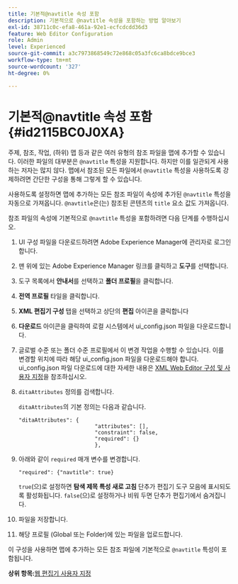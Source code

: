 ```yaml
---
title: 기본적@navtitle 속성 포함
description: 기본적으로 @navtitle 속성을 포함하는 방법 알아보기
exl-id: 38711c0c-efa8-461a-92e1-ecfcdcdd36d3
feature: Web Editor Configuration
role: Admin
level: Experienced
source-git-commit: a3c7973868549c72e868c05a3fc6ca8bdce9bce3
workflow-type: tm+mt
source-wordcount: '327'
ht-degree: 0%

---
```


# 기본적@navtitle 속성 포함 {#id2115BC0J0XA}

주제, 참조, 작업, \(하위\) 맵 등과 같은 여러 유형의 참조 파일을 맵에 추가할 수 있습니다. 이러한 파일의 대부분은 `@navtitle` 특성을 지원합니다. 하지만 이를 일관되게 사용하는 저자는 많지 않다. 맵에서 참조된 모든 파일에서 `@navtitle` 특성을 사용하도록 강제하려면 간단한 구성을 통해 그렇게 할 수 있습니다.

사용하도록 설정하면 맵에 추가하는 모든 참조 파일이 속성에 추가된 `@navtitle` 특성을 자동으로 가져옵니다. `@navtitle`은(는) 참조된 콘텐츠의 `title` 요소 값도 가져옵니다.

참조 파일의 속성에 기본적으로 `@navtitle` 특성을 포함하려면 다음 단계를 수행하십시오.

1. UI 구성 파일을 다운로드하려면 Adobe Experience Manager에 관리자로 로그인합니다.

1. 맨 위에 있는 Adobe Experience Manager 링크를 클릭하고 **도구**&#x200B;를 선택합니다.
1. 도구 목록에서 **안내서**&#x200B;를 선택하고 **폴더 프로필**&#x200B;을 클릭합니다.
1. **전역 프로필** 타일을 클릭합니다.
1. **XML 편집기 구성** 탭을 선택하고 상단의 **편집** 아이콘을 클릭합니다
1. **다운로드** 아이콘을 클릭하여 로컬 시스템에서 ui\_config.json 파일을 다운로드합니다.
1. 글로벌 수준 또는 폴더 수준 프로필에서 이 변경 작업을 수행할 수 있습니다. 이를 변경할 위치에 따라 해당 ui\_config.json 파일을 다운로드해야 합니다. ui\_config.json 파일 다운로드에 대한 자세한 내용은 [XML Web Editor 구성 및 사용자 지정](conf-folder-level.md#id2065G300O5Z)을 참조하십시오.

1. `ditaAttributes` 정의를 검색합니다.

   `ditaAttributes`의 기본 정의는 다음과 같습니다.

   ```
   "ditaAttributes": {
                           "attributes": [],
                           "constraint": false,
                           "required": {}
                           },
   ```

1. 아래와 같이 `required` 매개 변수를 변경합니다.

   ```
   "required": {"navtitle": true}
   ```

   `true`(으)로 설정하면 **탐색 제목 특성 새로 고침** 단추가 편집기 도구 모음에 표시되도록 활성화됩니다. `false`(으)로 설정하거나 비워 두면 단추가 편집기에서 숨겨집니다.
1. 파일을 저장합니다.

1. 해당 프로필 \(Global 또는 Folder\)에 있는 파일을 업로드합니다.


이 구성을 사용하면 맵에 추가하는 모든 참조 파일에 기본적으로 `@navtitle` 특성이 포함됩니다.



**상위 항목:**[&#x200B;웹 편집기 사용자 지정](conf-web-editor.md)
